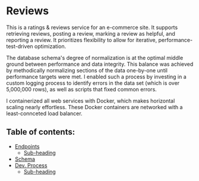 # Reviews
This is a ratings & reviews service for an e-commerce site. It supports retrieving reviews, posting a review, marking a review as helpful, and reporting a review. It prioritizes flexibility to allow for iterative, performance-test-driven optimization.

The database schema's degree of normalization is at the optimal middle ground between performance and data integrity. This balance was achieved by methodically normalizing sections of the data one-by-one until performance targets were met. I enabled such a process by investing in a custom logging process to identify errors in the data set (which is over 5,000,000 rows), as well as scripts that fixed common errors.

I containerized all web services with Docker, which makes horizontal scaling nearly effortless. These Docker containers are networked with a least-connceted load balancer.

## Table of contents:
- [Endpoints](#Endpoints)
  * [Sub-heading](#sub-heading)
- [Schema](#Schema)
- [Dev. Process](#Development)
  * [Sub-heading](#sub-heading-2)
